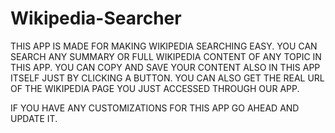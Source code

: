 # Wikipedia-Searcher

THIS APP IS MADE FOR MAKING WIKIPEDIA SEARCHING EASY. YOU CAN SEARCH ANY SUMMARY OR FULL WIKIPEDIA CONTENT OF ANY TOPIC IN THIS APP. YOU CAN  COPY AND SAVE YOUR CONTENT ALSO IN THIS APP ITSELF JUST BY CLICKING A BUTTON. YOU CAN ALSO GET THE REAL URL OF THE WIKIPEDIA PAGE YOU JUST ACCESSED THROUGH OUR APP. 

IF YOU HAVE ANY CUSTOMIZATIONS FOR THIS APP GO AHEAD AND UPDATE IT.
